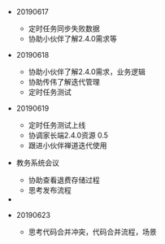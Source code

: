* 20190617
  * 定时任务同步失败数据
  * 协助小伙伴了解2.4.0需求等
* 20190618
  * 协助小伙伴了解2.4.0需求，业务逻辑
  * 协助传伟了解迭代管理
  * 定时任务测试
* 20190619
  * 定时任务测试上线
  * 协调家长端2.4.0资源 0.5 
  * 跟进小伙伴禅道迭代使用
* 教务系统会议
  * 协助查看退费存储过程
  * 思考发布流程
  
* 

* 20190623
  * 思考代码合并冲突，代码合并流程，场景